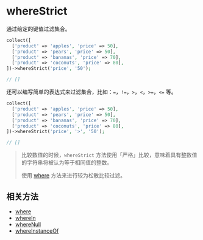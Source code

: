 # whereStrict

通过给定的键值过滤集合。

```php
collect([
  ['product' => 'apples', 'price' => 50],
  ['product' => 'pears', 'price' => 50],
  ['product' => 'bananas', 'price' => 70],
  ['product' => 'coconuts', 'price' => 80],
])->whereStrict('price', '50');

// []
```

还可以编写简单的表达式来过滤集合，比如：`=`，`!=`，`>`，`<`，`>=`，`<=` 等。

```php
collect([
  ['product' => 'apples', 'price' => 50],
  ['product' => 'pears', 'price' => 50],
  ['product' => 'bananas', 'price' => 70],
  ['product' => 'coconuts', 'price' => 80],
])->whereStrict('price', '>', '50');

// []
```

> 比较数值的时候，`whereStrict` 方法使用「严格」比较，意味着具有整数值的字符串将被认为等于相同值的整数。
>
> 使用 [where](where.md) 方法来进行较为松散比较过滤。

## 相关方法

- [where](where.md)
- [whereIn](whereIn.md)
- [whereNull](whereNull.md)
- [whereInstanceOf](whereInstanceOf.md)